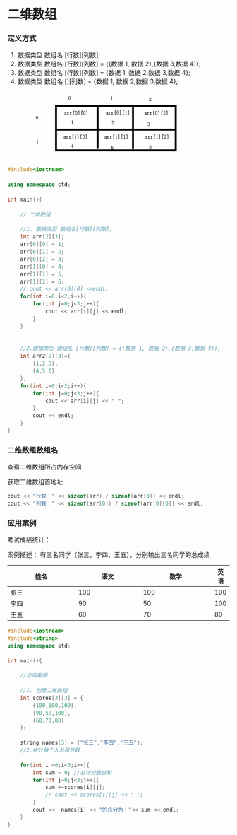 # 二维数组

### 定义方式

1. 数据类型 数组名 \[行数]\[列数];
2. 数据类型 数组名 \[行数]\[列数] = \{{数据 1, 数据 2},{数据 3,数据 4\}};
3. 数据类型 数组名 \[行数]\[列数] = {数据 1, 数据 2,数据 3,数据 4};
4. 数据类型 数组名 \[]\[列数] = {数据 1, 数据 2,数据 3,数据 4};

<figure><img src="../../.gitbook/assets/image (4) (1).png" alt=""><figcaption></figcaption></figure>

```cpp
#include<iostream>

using namespace std;

int main(){

    // 二维数组

    //1. 数据类型 数组名[行数][列数];
    int arr[2][3];
    arr[0][0] = 1;
    arr[0][1] = 2;
    arr[0][2] = 3;
    arr[1][0] = 4;
    arr[1][1] = 5;
    arr[1][2] = 6;
    // cout << arr[0][0] <<endl;
    for(int i=0;i<2;i++){
        for(int j=0;j<3;j++){
            cout << arr[i][j] << endl;
        }
    }


    //2.数据类型 数组名 [行数][列数] = {{数据 1, 数据 2},{数据 3,数据 4}};
    int arr2[2][3]={
        {1,2,3},
        {4,5,6}
    };
    for(int i=0;i<2;i++){
        for(int j=0;j<3;j++){
            cout << arr[i][j] << " ";
        }
        cout << endl;
    }
}
```

### 二维数组数组名

查看二维数组所占内存空间

获取二维数组首地址

```cpp
cout << "行数：" << sizeof(arr) / sizeof(arr[0]) << endl;
cout << "列数：" << sizeof(arr[0]) / sizeof(arr[0][0]) << endl;
```

### 应用案例

考试成绩统计：&#x20;

案例描述： 有三名同学（张三，李四，王五），分别输出三名同学的总成绩



<table><thead><tr><th width="163">姓名</th><th width="152">语文</th><th width="170">数学</th><th>英语</th></tr></thead><tbody><tr><td>张三</td><td>100</td><td>100</td><td>100</td></tr><tr><td>李四</td><td>90</td><td>50</td><td>100</td></tr><tr><td>王五</td><td>60</td><td>70</td><td>80</td></tr></tbody></table>

```cpp
#include<iostream>
#include<string>
using namespace std;

int main(){

    //应用案例

    //1. 创建二维数组
    int scores[3][3] = {
        {100,100,100},
        {90,50,100},
        {60,70,80}
    };

    string names[3] = {"张三","李四","王五"};
    //2.统计每个人总和分数
    
    for(int i =0;i<3;i++){
        int sum = 0; //总计分数总和
        for(int j=0;j<3;j++){
            sum +=scores[i][j];
            // cout << scores[i][j] << " ";
        }
        cout <<  names[i] << "的总分为："<< sum << endl;
    }
}
```
